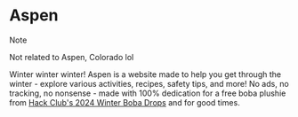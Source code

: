 # Aspen

> [!NOTE]
> Not related to Aspen, Colorado lol

Winter winter winter! Aspen is a website made to help you get through the winter - explore various activities, recipes, safety tips, and more! No ads, no tracking, no nonsense - made with 100% dedication for a free boba plushie from [Hack Club's 2024 Winter Boba Drops](https://forms.hackclub.com/t/7Mwk7N3SwBus) and for good times.

